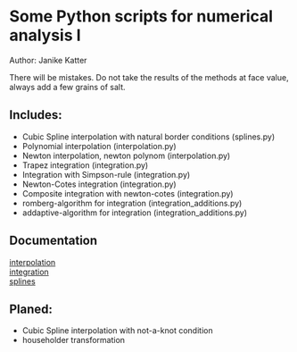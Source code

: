 # Some Python scripts for numerical analysis I
Author: Janike Katter

There will be mistakes. Do not take the results of the methods at face value, always add a few grains of salt.

## Includes:
* Cubic Spline interpolation with natural border conditions (splines.py)
* Polynomial interpolation (interpolation.py)
* Newton interpolation, newton polynom (interpolation.py)
* Trapez integration (integration.py)
* Integration with Simpson-rule (integration.py)
* Newton-Cotes integration (integration.py)
* Composite integration with newton-cotes (integration.py)
* romberg-algorithm for integration (integration_additions.py)
* addaptive-algorithm for integration (integration_additions.py)

## Documentation
[interpolation](documentation/interpolation.md)  
[integration](documentation/integration.md)  
[splines](documentation/splines.md)  

## Planed:
* Cubic Spline interpolation with not-a-knot condition
* householder transformation
